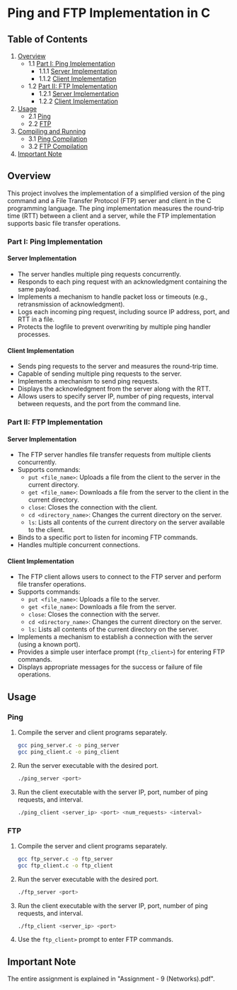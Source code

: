 # Ping and FTP Implementation in C

## Table of Contents
1. [Overview](#overview)
    - 1.1 [Part I: Ping Implementation](#part-i-ping-implementation)
        - 1.1.1 [Server Implementation](#server-implementation)
        - 1.1.2 [Client Implementation](#client-implementation)
    - 1.2 [Part II: FTP Implementation](#part-ii-ftp-implementation)
        - 1.2.1 [Server Implementation](#server-implementation-1)
        - 1.2.2 [Client Implementation](#client-implementation-1)
2. [Usage](#usage)
    - 2.1 [Ping](#ping)
    - 2.2 [FTP](#ftp)
3. [Compiling and Running](#compiling-and-running)
    - 3.1 [Ping Compilation](#ping-compilation)
    - 3.2 [FTP Compilation](#ftp-compilation)
4. [Important Note](#important-notes)

## Overview
This project involves the implementation of a simplified version of the ping command and a File Transfer Protocol (FTP) server and client in the C programming language. The ping implementation measures the round-trip time (RTT) between a client and a server, while the FTP implementation supports basic file transfer operations.

### Part I: Ping Implementation
#### Server Implementation
- The server handles multiple ping requests concurrently.
- Responds to each ping request with an acknowledgment containing the same payload.
- Implements a mechanism to handle packet loss or timeouts (e.g., retransmission of acknowledgment).
- Logs each incoming ping request, including source IP address, port, and RTT in a file.
- Protects the logfile to prevent overwriting by multiple ping handler processes.

#### Client Implementation
- Sends ping requests to the server and measures the round-trip time.
- Capable of sending multiple ping requests to the server.
- Implements a mechanism to send ping requests.
- Displays the acknowledgment from the server along with the RTT.
- Allows users to specify server IP, number of ping requests, interval between requests, and the port from the command line.

### Part II: FTP Implementation
#### Server Implementation
- The FTP server handles file transfer requests from multiple clients concurrently.
- Supports commands:
  - `put <file_name>`: Uploads a file from the client to the server in the current directory.
  - `get <file_name>`: Downloads a file from the server to the client in the current directory.
  - `close`: Closes the connection with the client.
  - `cd <directory_name>`: Changes the current directory on the server.
  - `ls`: Lists all contents of the current directory on the server available to the client.
- Binds to a specific port to listen for incoming FTP commands.
- Handles multiple concurrent connections.

#### Client Implementation
- The FTP client allows users to connect to the FTP server and perform file transfer operations.
- Supports commands:
  - `put <file_name>`: Uploads a file to the server.
  - `get <file_name>`: Downloads a file from the server.
  - `close`: Closes the connection with the server.
  - `cd <directory_name>`: Changes the current directory on the server.
  - `ls`: Lists all contents of the current directory on the server.
- Implements a mechanism to establish a connection with the server (using a known port).
- Provides a simple user interface prompt (`ftp_client>`) for entering FTP commands.
- Displays appropriate messages for the success or failure of file operations.

## Usage
### Ping
1. Compile the server and client programs separately.
   ```bash
   gcc ping_server.c -o ping_server
   gcc ping_client.c -o ping_client
   ```
2. Run the server executable with the desired port.
   ```bash
   ./ping_server <port>
   ```
3. Run the client executable with the server IP, port, number of ping requests, and interval.
   ```bash
   ./ping_client <server_ip> <port> <num_requests> <interval>
   ```

### FTP
1. Compile the server and client programs separately.
   ```bash
   gcc ftp_server.c -o ftp_server
   gcc ftp_client.c -o ftp_client
   ```
2. Run the server executable with the desired port.
   ```bash
   ./ftp_server <port>
   ```
3. Run the client executable with the server IP, port, number of ping requests, and interval.
   ```bash
   ./ftp_client <server_ip> <port>
   ```
4. Use the `ftp_client>` prompt to enter FTP commands.

## Important Note
The entire assignment is explained in "Assignment - 9 (Networks).pdf".

